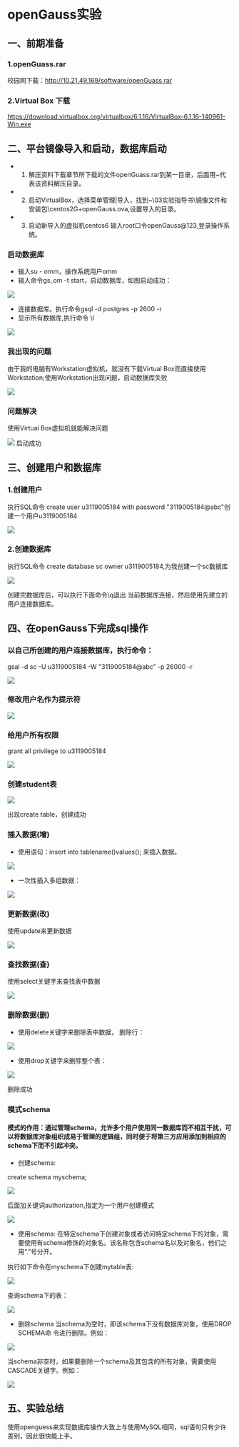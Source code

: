 # openGauss实验
## 一、前期准备
### 1.openGuass.rar
校园网下载：http://10.21.49.169/software/openGuass.rar
### 2.Virtual Box 下载
https://download.virtualbox.org/virtualbox/6.1.16/VirtualBox-6.1.16-140961-Win.exe
## 二、平台镜像导入和启动，数据库启动
* 1. 解压资料下载章节所下载的文件openGuass.rar到某一目录，后面用~代表该资料解压目录。
* 2. 启动VirtualBox，选择菜单管理|导入，找到~\03实验指导书\镜像文件和安装包\centos2G+openGauss.ova,设置导入的目录。
* 3. 启动新导入的虚拟机centos6 输入root口令openGauss@123,登录操作系统。
### 启动数据库
* 输入su - omm，操作系统用户omm
* 输入命令gs_om -t start，启动数据库，如图启动成功：

![](picture/project5/2.jpg)
* 连接数据库。执行命令gsql -d postgres -p 2600 -r
* 显示所有数据库,执行命令 \l

![](picture/project5/3.jpg)
### 我出现的问题
由于我的电脑有Workstation虚拟机，就没有下载Virtual Box而直接使用Workstation;使用Workstation出现问题，启动数据库失败

![](picture/project5/1.jpg)
### 问题解决
使用Virtual Box虚拟机就能解决问题

![](picture/project5/2.jpg)
启动成功
## 三、创建用户和数据库
### 1.创建用户
执行SQL命令 create user u3119005184 with password "3119005184@abc"创建一个用户u3119005184

![](picture/project5/4.jpg)
### 2.创建数据库
执行SQL命令 create database sc owner u3119005184,为我创建一个sc数据库

![](picture/project5/5.jpg)

创建完数据库后，可以执行下面命令\q退出 当前数据库连接，然后使用先建立的用户连接数据库。
## 四、在openGauss下完成sql操作
### 以自己所创建的用户连接数据库，执行命令：
gsal -d sc -U u3119005184 -W "3119005184@abc" -p 26000 -r

![](picture/project5/6.jpg)

### 修改用户名作为提示符

![](picture/project5/7.jpg)

### 给用户所有权限
grant all privilege to u3119005184

![](picture/project5/8.jpg)

### 创建student表
![](picture/project5/9.jpg)

出现create table，创建成功

### 插入数据(增)
* 使用语句：insert into tablename()values();  来插入数据。

![](picture/project5/10.jpg)

* 一次性插入多组数据：

![](picture/project5/11.jpg)

### 更新数据(改)

使用update来更新数据

![](picture/project5/12.jpg)

### 查找数据(查)

使用select关键字来查找表中数据

![](picture/project5/13.jpg)
### 删除数据(删)
* 使用delete关键字来删除表中数据，
删除行：

![](picture/project5/14.jpg)
* 使用drop关键字来删除整个表：

![](picture/project5/15.jpg)

删除成功
### 模式schema
#### 模式的作用：通过管理schema，允许多个用户使用同一数据库而不相互干扰，可以将数据库对象组织成易于管理的逻辑组，同时便于将第三方应用添加到相应的schema下而不引起冲突。
* 创建schema:

create schema myschema;

![](picture/project5/16.jpg)

后面加关键词authorization,指定为一个用户创建模式

![](picture/project5/17.jpg)
* 使用schema:
在特定schema下创建对象或者访问特定schema下的对象，需要使用有schema修饰的对象名。该名称包含schema名以及对象名，他们之用“.”号分开。

执行如下命令在myschema下创建mytable表:

![](picture/project5/18.jpg)

查询schema下的表：

![](picture/project5/19.jpg)

* 删除schema
当schema为空时，即该schema下没有数据库对象，使用DROP SCHEMA命
令进行删除。例如：

![](picture/project5/20.jpg)

当schema非空时，如果要删除一个schema及其包含的所有对象，需要使用
CASCADE关键字。例如：

![](picture/project5/21.jpg)

## 五、实验总结
使用openguess来实现数据库操作大致上与使用MySQL相同，sql语句只有少许差别，因此很快能上手。



